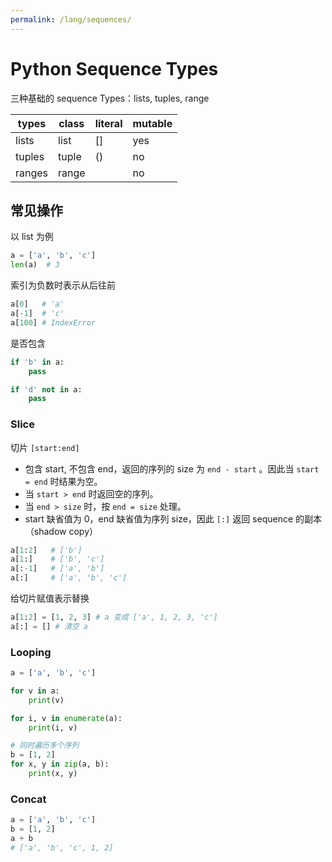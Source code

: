 ```yaml
---
permalink: /lang/sequences/
---
```


# Python Sequence Types

三种基础的 sequence Types：lists, tuples, range

types  | class | literal | mutable
----   | ----- | ------- | ------
lists  | list  | []      | yes
tuples | tuple | ()      | no
ranges | range |         | no


<!-- ## Tuples


## Ranges -->


## 常见操作

以 list 为例

```py
a = ['a', 'b', 'c']
len(a)  # 3
```

索引为负数时表示从后往前

```py
a[0]   # 'a'
a[-1]  # 'c'
a[100] # IndexError
```

是否包含

```py
if 'b' in a:
    pass

if 'd' not in a:
    pass
```

### Slice

切片 `[start:end]`

- 包含 start, 不包含 end，返回的序列的 size 为 `end - start` 。因此当 `start = end` 时结果为空。
- 当 `start > end` 时返回空的序列。
- 当 `end > size` 时，按 `end = size` 处理。
- start 缺省值为 0，end 缺省值为序列 size，因此 `[:]` 返回 sequence 的副本（shadow copy）

```py
a[1:2]   # ['b']
a[1:]    # ['b', 'c']
a[:-1]   # ['a', 'b']
a[:]     # ['a', 'b', 'c']
```

给切片赋值表示替换

```py
a[1:2] = [1, 2, 3] # a 变成 ['a', 1, 2, 3, 'c']
a[:] = [] # 清空 a
```

### Looping

```py
a = ['a', 'b', 'c']

for v in a:
    print(v)

for i, v in enumerate(a):
    print(i, v)

# 同时遍历多个序列
b = [1, 2]
for x, y in zip(a, b):
    print(x, y)
```

### Concat

```py
a = ['a', 'b', 'c']
b = [1, 2]
a + b
# ['a', 'b', 'c', 1, 2]
```
